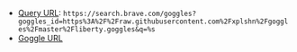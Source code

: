 - [Query URL](https://search.brave.com/goggles?goggles_id=https%3A%2F%2Fraw.githubusercontent.com%2Fxplshn%2Fgoggles%2Fmaster%2Fliberty.goggles&q=xplshn.com.ar): `https://search.brave.com/goggles?goggles_id=https%3A%2F%2Fraw.githubusercontent.com%2Fxplshn%2Fgoggles%2Fmaster%2Fliberty.goggles&q=%s`
- [Goggle URL](https://search.brave.com/goggles/profile?goggles_id=https%3A%2F%2Fraw.githubusercontent.com%2Fxplshn%2Fgoggles%2Frefs%2Fheads%2Fmaster%2Fliberty.goggles&q=xplshn.com.ar)
